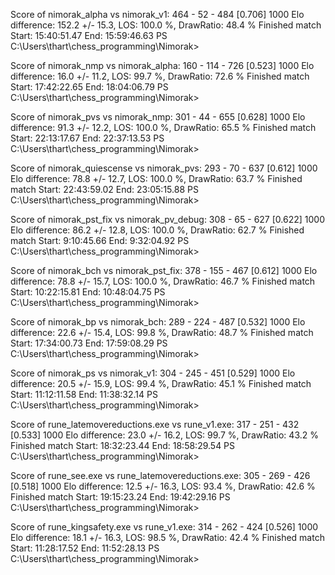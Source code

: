 Score of nimorak_alpha vs nimorak_v1: 464 - 52 - 484  [0.706] 1000
Elo difference: 152.2 +/- 15.3, LOS: 100.0 %, DrawRatio: 48.4 %
Finished match
Start: 15:40:51.47
End:   15:59:46.63
PS C:\Users\thart\chess_programming\Nimorak>

Score of nimorak_nmp vs nimorak_alpha: 160 - 114 - 726  [0.523] 1000
Elo difference: 16.0 +/- 11.2, LOS: 99.7 %, DrawRatio: 72.6 %
Finished match
Start: 17:42:22.65
End:   18:04:06.79
PS C:\Users\thart\chess_programming\Nimorak>

Score of nimorak_pvs vs nimorak_nmp: 301 - 44 - 655  [0.628] 1000
Elo difference: 91.3 +/- 12.2, LOS: 100.0 %, DrawRatio: 65.5 %
Finished match
Start: 22:13:17.67
End:   22:37:13.53
PS C:\Users\thart\chess_programming\Nimorak>

Score of nimorak_quiescense vs nimorak_pvs: 293 - 70 - 637  [0.612] 1000
Elo difference: 78.8 +/- 12.7, LOS: 100.0 %, DrawRatio: 63.7 %
Finished match
Start: 22:43:59.02
End:   23:05:15.88
PS C:\Users\thart\chess_programming\Nimorak>

Score of nimorak_pst_fix vs nimorak_pv_debug: 308 - 65 - 627  [0.622] 1000
Elo difference: 86.2 +/- 12.8, LOS: 100.0 %, DrawRatio: 62.7 %
Finished match
Start:  9:10:45.66
End:    9:32:04.92
PS C:\Users\thart\chess_programming\Nimorak>

Score of nimorak_bch vs nimorak_pst_fix: 378 - 155 - 467  [0.612] 1000
Elo difference: 78.8 +/- 15.7, LOS: 100.0 %, DrawRatio: 46.7 %
Finished match
Start: 10:22:15.81
End:   10:48:04.75
PS C:\Users\thart\chess_programming\Nimorak>

Score of nimorak_bp vs nimorak_bch: 289 - 224 - 487  [0.532] 1000
Elo difference: 22.6 +/- 15.4, LOS: 99.8 %, DrawRatio: 48.7 %
Finished match
Start: 17:34:00.73
End:   17:59:08.29
PS C:\Users\thart\chess_programming\Nimorak>

Score of nimorak_ps vs nimorak_v1: 304 - 245 - 451  [0.529] 1000
Elo difference: 20.5 +/- 15.9, LOS: 99.4 %, DrawRatio: 45.1 %
Finished match
Start: 11:12:11.58
End:   11:38:32.14
PS C:\Users\thart\chess_programming\Nimorak>

Score of rune_latemovereductions.exe vs rune_v1.exe: 317 - 251 - 432  [0.533] 1000
Elo difference: 23.0 +/- 16.2, LOS: 99.7 %, DrawRatio: 43.2 %
Finished match
Start: 18:32:23.44
End:   18:58:29.54
PS C:\Users\thart\chess_programming\Nimorak>

Score of rune_see.exe vs rune_latemovereductions.exe: 305 - 269 - 426  [0.518] 1000
Elo difference: 12.5 +/- 16.3, LOS: 93.4 %, DrawRatio: 42.6 %
Finished match
Start: 19:15:23.24
End:   19:42:29.16
PS C:\Users\thart\chess_programming\Nimorak>

Score of rune_kingsafety.exe vs rune_v1.exe: 314 - 262 - 424  [0.526] 1000
Elo difference: 18.1 +/- 16.3, LOS: 98.5 %, DrawRatio: 42.4 %
Finished match
Start: 11:28:17.52
End:   11:52:28.13
PS C:\Users\thart\chess_programming\Nimorak>